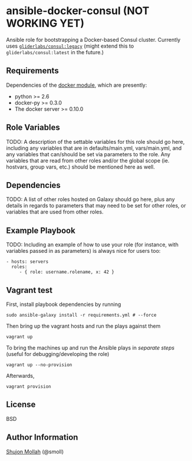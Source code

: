 ansible-docker-consul (**NOT WORKING YET**)
=========

Ansible role for bootstrapping a Docker-based Consul cluster. Currently uses [`gliderlabs/consul:legacy`](https://hub.docker.com/r/gliderlabs/consul/) (might extend this to `gliderlabs/consul:latest` in the future.)

Requirements
------------

Dependencies of the [docker module](http://docs.ansible.com/ansible/docker_module.html), which are presently:
* python >= 2.6
* docker-py >= 0.3.0
* The docker server >= 0.10.0

Role Variables
--------------

TODO: A description of the settable variables for this role should go here, including any variables that are in defaults/main.yml, vars/main.yml, and any variables that can/should be set via parameters to the role. Any variables that are read from other roles and/or the global scope (ie. hostvars, group vars, etc.) should be mentioned here as well.

Dependencies
------------

TODO: A list of other roles hosted on Galaxy should go here, plus any details in regards to parameters that may need to be set for other roles, or variables that are used from other roles.

Example Playbook
----------------

TODO: Including an example of how to use your role (for instance, with variables passed in as parameters) is always nice for users too:

    - hosts: servers
      roles:
         - { role: username.rolename, x: 42 }

Vagrant test
------------

First, install playbook dependencies by running

```
sudo ansible-galaxy install -r requirements.yml # --force
```

Then bring up the vagrant hosts and run the plays against them

```
vagrant up
```

To bring the machines up and run the Ansible plays in _separate steps_ (useful for debugging/developing the role)

```
vagrant up --no-provision
```

Afterwards,

```
vagrant provision
```

License
-------

BSD

Author Information
------------------

[Shujon Mollah](https://github.com/smoll) (@smoll)
